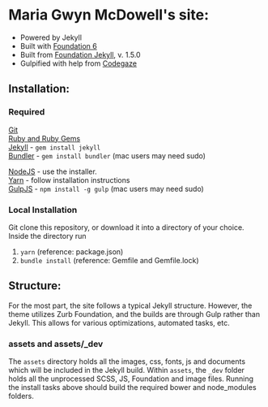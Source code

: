 
# Maria Gwyn McDowell's site:
- Powered by Jekyll
- Built with [Foundation 6](http://foundation.zurb.com)
- Built from [Foundation Jekyll](https://github.com/aaronkwhite/foundation-jekyll), v. 1.5.0
- Gulpified with help from [Codegaze](https://codegaze.github.io/2016/01/09/a-jekyll-workflow-with-gulp/)

## Installation:

### Required
[Git](https://git-scm.com)  
[Ruby and Ruby Gems](https://rvm.io/rvm/install)  
[Jekyll](http://jekyllrb.com/) - `gem install jekyll`  
[Bundler](http://bundler.io/) - `gem install bundler` (mac users may need sudo)  

[NodeJS](http://nodejs.org) - use the installer.  
[Yarn](https://yarnpkg.com/en/docs/install) - follow installation instructions  
[GulpJS](https://github.com/gulpjs/gulp) - `npm install -g gulp` (mac users may need sudo) 

### Local Installation

Git clone this repository, or download it into a directory of your choice. Inside the directory run   
1. `yarn` (reference: package.json)  
2. `bundle install` (reference: Gemfile and Gemfile.lock)  

## Structure:
For the most part, the site follows a typical Jekyll structure. However, the theme utilizes Zurb Foundation, and the builds are through Gulp rather than Jekyll. This allows for various optimizations, automated tasks, etc.

### assets and assets/_dev
The ```assets``` directory holds all the images, css, fonts, js and documents which will be included in the Jekyll build. Within ```assets```, the ```_dev``` folder holds all the unprocessed SCSS, JS, Foundation and image files. Running the install tasks above should build the required bower and node_modules folders.
